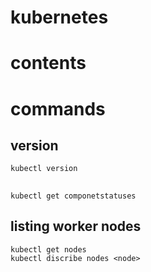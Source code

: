 # kubernetes 

# contents



# commands

## version
    kubectl version

## 
    kubectl get componetstatuses

## listing worker nodes
    kubectl get nodes 
    kubectl discribe nodes <node>


